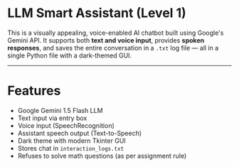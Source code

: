 # LLM Smart Assistant (Level 1)

This is a visually appealing, voice-enabled AI chatbot built using Google's Gemini API. It supports both **text and voice input**, provides **spoken responses**, and saves the entire conversation in a `.txt` log file — all in a single Python file with a dark-themed GUI.

---

#  Features

-  Google Gemini 1.5 Flash LLM
-  Text input via entry box
-  Voice input (SpeechRecognition)
-  Assistant speech output (Text-to-Speech)
-  Dark theme with modern Tkinter GUI
-  Stores chat in `interaction_logs.txt`
-  Refuses to solve math questions (as per assignment rule)

